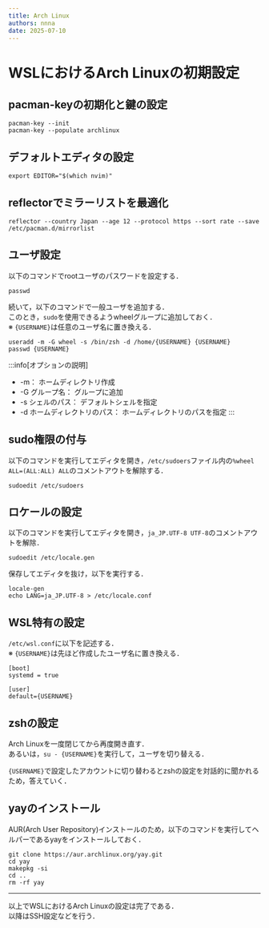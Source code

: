 ```yaml
---
title: Arch Linux
authors: nnna
date: 2025-07-10
---
```


# WSLにおけるArch Linuxの初期設定
## pacman-keyの初期化と鍵の設定
```
pacman-key --init
pacman-key --populate archlinux
```

## デフォルトエディタの設定
```
export EDITOR="$(which nvim)"
```

## reflectorでミラーリストを最適化
```
reflector --country Japan --age 12 --protocol https --sort rate --save /etc/pacman.d/mirrorlist
```

## ユーザ設定
以下のコマンドでrootユーザのパスワードを設定する．
```
passwd
```

続いて，以下のコマンドで一般ユーザを追加する．<br/>
このとき，`sudo`を使用できるようwheelグループに追加しておく．<br/>
※ `{USERNAME}`は任意のユーザ名に置き換える．
```
useradd -m -G wheel -s /bin/zsh -d /home/{USERNAME} {USERNAME}
passwd {USERNAME}
```
:::info[オプションの説明]
* -m： ホームディレクトリ作成
* -G グループ名： グループに追加
* -s シェルのパス： デフォルトシェルを指定
* -d ホームディレクトリのパス： ホームディレクトリのパスを指定
:::

## sudo権限の付与
以下のコマンドを実行してエディタを開き，`/etc/sudoers`ファイル内の`%wheel ALL=(ALL:ALL) ALL`のコメントアウトを解除する．
```
sudoedit /etc/sudoers
```

## ロケールの設定
以下のコマンドを実行してエディタを開き，`ja_JP.UTF-8 UTF-8`のコメントアウトを解除．
```
sudoedit /etc/locale.gen
```

保存してエディタを抜け，以下を実行する．
```
locale-gen
echo LANG=ja_JP.UTF-8 > /etc/locale.conf
```

## WSL特有の設定
`/etc/wsl.conf`に以下を記述する．<br/>
※ `{USERNAME}`は先ほど作成したユーザ名に置き換える．
```
[boot]
systemd = true

[user]
default={USERNAME}
```

## zshの設定
Arch Linuxを一度閉じてから再度開き直す．<br/>
あるいは，`su - {USERNAME}`を実行して，ユーザを切り替える．

`{USERNAME}`で設定したアカウントに切り替わるとzshの設定を対話的に聞かれるため，答えていく．

## yayのインストール
AUR(Arch User Repository)インストールのため，以下のコマンドを実行してヘルパーであるyayをインストールしておく．
```
git clone https://aur.archlinux.org/yay.git
cd yay
makepkg -si
cd ..
rm -rf yay
```

---

以上でWSLにおけるArch Linuxの設定は完了である．<br/>
以降はSSH設定などを行う．
